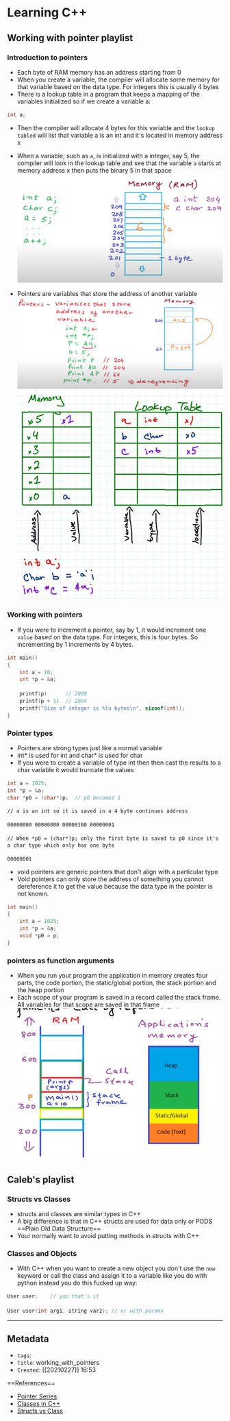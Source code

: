 # Learning C++
## Working with pointer playlist
### Introduction to pointers
- Each byte of RAM memory has an address starting from 0
- When you create a variable, the compiler will allocate some memory for that variable based on the data type. For integers this is usually 4 bytes
- There is a lookup table in a program that keeps a mapping of the variables initialized so if we create a variable a:
```c
int a;
```
- Then the compiler will allocate 4 bytes for this variable and the `lookup tabled` will list that variable a is an int and it's located in memory address x
- When a variable, such as `a`, is initialized with a integer, say 5, the compiler will look in the lookup table and see that the variable `a` starts at memory address x then puts the binary 5 in that space
![](attachments/Pasted%20image%2020210227172720.png)

- Pointers are variables that store the address of another variable
![](attachments/Pasted%20image%2020210227174743.png)
![](attachments/Pasted%20image%2020210227181349.png)

### Working with pointers
- If you were to increment a pointer, say by 1, it would increment one `value` based on the data type. For integers, this is four bytes. So incrementing by 1 increments by 4 bytes.
```c++
int main()
{
	int a = 10;
	int *p = &a;
	
	printf(p)      // 2000
	printf(p + 1)  // 2004
	printf("Size of integer is %lu bytes\n", sizeof(int));
}
```

### Pointer types
- Pointers are strong types just like a normal variable
- int* is used for int and char* is used for char
- If you were to create a variable of type int then then cast the results to a char variable it would truncate the values

```c
int a = 1025;
int *p = &a;
char *p0 = (char*)p;  // p0 becomes 1
```
```
// a is an int so it is saved in a 4 byte continues address

00000000 00000000 00000100 00000001

// When *p0 = (char*)p; only the first byte is saved to p0 since it's a char type which only has one byte

00000001

```

- void pointers are generic pointers that don't align with a particular type
- Void pointers can only store the address of something you cannot dereference it to get the value because the data type in the pointer is not known. 
```c++
int main()
{
	int a = 1025;
	int *p = &a;
	void *p0 = p;
}
```

### pointers as function arguments
- When you run your program the application in memory creates four parts, the code portion, the static/global portion, the stack portion and the heap portion
- Each scope of your program is saved in a record called the stack frame. All variables for that scope are saved in that frame
![](attachments/Pasted%20image%2020210227213201.png)


## Caleb's playlist
### Structs vs Classes
- structs and classes are similar types in C++
- A big difference is that in C++ structs are used for data only or PODS ==Plain Old Data Structure==
- Your normally want to avoid putting methods in structs with C++

### Classes and Objects
- With C++ when you want to create a new object you don't use the `new` keyword or call the class and assign it to a variable like you do with python instead you do this fucked up way:
```C++
User user;    // yup that's it

User user(int arg1, string var2); // or with params
```

---
## Metadata
- `tags`: 
- `Title`: working_with_pointers
- `Created`: [[20210227]] 16:53

==References==
- [Pointer Series](https://www.youtube.com/playlist?list=PL2_aWCzGMAwLZp6LMUKI3cc7pgGsasm2_)
- [Classes in C++](https://www.youtube.com/watch?v=ABRP_5RYhqU)
- [Structs vs Class](https://www.youtube.com/watch?v=vJ9ezXY7efw&list=PL_c9BZzLwBRJVJsIfe97ey45V4LP_HXiG&index=84)